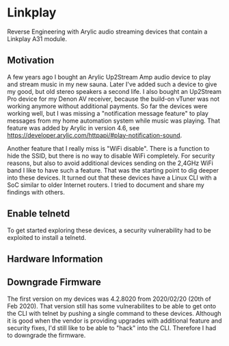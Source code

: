 # Linkplay
Reverse Engineering with Arylic audio streaming devices that contain a Linkplay A31 module.

## Motivation
A few years ago I bought an Arylic Up2Stream Amp audio device to play and stream music in my new sauna. Later I've added such a device to give my good, but old stereo speakers a second life. I also bought an Up2Stream Pro device for my Denon AV receiver, because the build-on vTuner was not working anymore without additional payments. So far the devices were working well, but I was missing a "notification message feature" to play messages from my home automation system  while music was playing. That feature was added by Arylic in version 4.6, see https://developer.arylic.com/httpapi/#play-notification-sound. 

Another feature that I really miss is "WiFi disable". There is a function to hide the SSID, but there is no way to disable WiFi completely. For security reasons, but also to avoid additional devices sending on the 2,4GHz WiFi band I like to have such a feature. That was the starting point to dig deeper into these devices. It turned out that these devices have a Linux CLI with a SoC similar to older Internet routers. I tried to document and share my findings with others.

## Enable telnetd
To get started exploring these devices, a security vulnerability had to be exploited to install a telnetd.

## Hardware Information

## 

## Downgrade Firmware
The first version on my devices was 4.2.8020 from 2020/02/20 (20th of Feb 2020). That version still has some vulnerabilites to be able to get onto the CLI with telnet by pushing a single command to these devices. Although it is good when the vendor is providing upgrades with additional feature and security fixes, I'd still like to be able to "hack" into the CLI. Therefore I had to downgrade the firmware.
